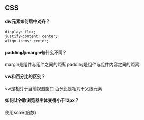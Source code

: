 ## CSS
#### div元素如何居中对齐？
```css
display: flex;
justify-content: center;
align-items: center;
```
#### padding与margin有什么不同？
margin是组件与组件之间的距离
padding是组件与组件内容之间的距离

#### vw和百分比的区别？
vw是相对于当前视图窗口
百分比是相对于父级元素

#### 如何让谷歌浏览器字体变得小于12px？
使用scale(倍数)

